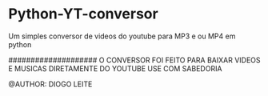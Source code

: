 # Python-YT-conversor
Um simples conversor de videos do youtube para MP3 e ou MP4 em python

####################
O CONVERSOR FOI FEITO PARA BAIXAR VIDEOS E MUSICAS DIRETAMENTE DO YOUTUBE
USE COM SABEDORIA 

@AUTHOR: DIOGO LEITE
